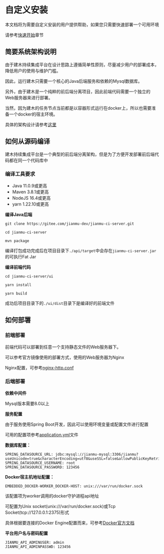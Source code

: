 # 自定义安装

本文档将为需要自定义安装的用户提供帮助，如果您只需要快速部署一个可用环境

请参考[快速开始](quick-start.md)章节

## 简要系统架构说明

由于建木持续集成平台在设计思路上遵循简单性原则，尽量减少用户的部署成本，降低用户的使用与维护门槛。

因此，运行建木只需要一个核心的Java后端服务和依赖的Mysql数据库。

另外，由于建木是一个纯粹的前后端分离项目，因此前端代码需要一个独立的Web服务器来进行部署。

当然，因为建木的任务节点当前都是以容器形式运行在docker上，所以也需要准备一个docker的宿主环境。

具体的架构设计请参考[这里](https://gitee.com/jianmu-dev/jianmu-architecture-as-code)

## 如何从源码编译

建木持续集成平台是一个典型的前后端分离架构，但是为了方便开发部署前后端代码都在同一个代码库中

### 编译工具要求
* Java 11.0.9或更高
* Maven 3.8.1或更高
* NodeJS 16.4或更高
* yarn 1.22.10或更高

**编译Java后端**

```
git clone https://gitee.com/jianmu-dev/jianmu-ci-server.git

cd jianmu-ci-server

mvn package
```
编译打包成功完成后在项目目录下`./api/target`中会存在`jianmu-ci-server.jar`的可执行Fat Jar

**编译前端代码**
```
cd jianmu-ci-server/ui

yarn install

yarn build
```
成功后项目目录下的`./ui/dist`目录下是编译好的前端文件

## 如何部署

### 前端部署  

前端代码可以部署到任意一个支持静态文件的Web服务器下。

可以参考官方镜像使用的部署方式，使用的Web服务器为Nginx

Nginx配置，可参考[nginx-http.conf](https://gitee.com/jianmu-dev/jianmu-ci-server/blob/master/ui/nginx-http.conf)

### 后端部署

**依赖中间件**

Mysql版本需要8.0以上

**服务配置**

由于服务使用Spring Boot开发，因此可以使用环境变量或配置文件进行配置

可用的配置项参考[application.yml](https://gitee.com/jianmu-dev/jianmu-main/blob/master/api/src/main/resources/application.yml)文件

**数据库配置：**
```
SPRING_DATASOURCE_URL: jdbc:mysql://jianmu-mysql:3306/jianmu?useUnicode=true&characterEncoding=utf8&useSSL=false&allowPublicKeyRetrieval=true
SPRING_DATASOURCE_USERNAME: root
SPRING_DATASOURCE_PASSWORD: 123456
```
**Docker宿主机地址配置：**
```
EMBEDDED_DOCKER-WORKER_DOCKER-HOST: unix:///var/run/docker.sock
```
该配置项为worker调用的docker守护进程api地址

可配置为Unix socket(unix:///var/run/docker.sock)或Tcp Socket(tcp://127.0.0.1:2375)形式

具体根据要连接的Docker Engine配置而来，可参考[Docker官方文档](https://docs.docker.com/config/daemon/)

**平台用户名与密码配置**

```
JIANMU_API_ADMINUSER: admin
JIANMU_API_ADMINPASSWD: 123456
```
